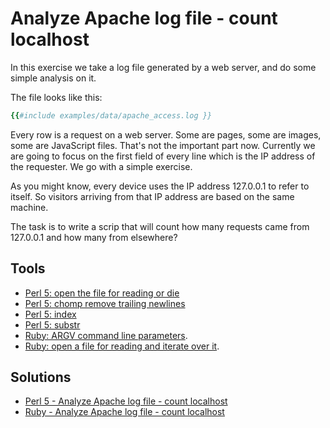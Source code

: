 # Analyze Apache log file - count localhost

In this exercise we take a log file generated by a web server, and do some simple analysis on it.


The file looks like this:

```ruby
{{#include examples/data/apache_access.log }}
```

Every row is a request on a web server. Some are pages, some are images, some are JavaScript files.
That's not the important part now. Currently we are going to focus on the first field of every line
which is the IP address of the requester. We go with a simple exercise.

As you might know, every device uses the IP address 127.0.0.1 to refer to itself. So visitors arriving from
that IP address are based on the same machine.

The task is to write a scrip that will count how many requests came from 127.0.0.1 and how many from elsewhere?

## Tools

* [Perl 5: open the file for reading or die](https://perlmaven.com/beginner-perl-maven-open-file)
* [Perl 5: chomp remove trailing newlines](https://perlmaven.com/chomp)
* [Perl 5: index](https://perlmaven.com/beginner-perl-maven-string-functions-index)
* [Perl 5: substr](https://perlmaven.com/beginner-perl-maven-substr)
* [Ruby: ARGV command line parameters](/argv-the-command-line-arguments-in-ruby).
* [Ruby: open a file for reading and iterate over it](/open-file-and-read-content-in-ruby).

## Solutions

* [Perl 5 - Analyze Apache log file - count localhost](https://perlmaven.com/beginner-perl-maven-analyze-apache-log-file)
* [Ruby - Analyze Apache log file - count localhost](/analyze-apache-log-file-count-localhost-in-ruby)

